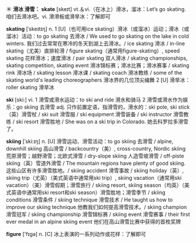 ☀ <span class="category">**滑冰 滑雪：**</span>
<span class="vocabulary">**skate**</span> [skeɪt] 
<span class="definition">vt.＆vi.（在冰上）滑冰，溜冰：</span>Let’s go skating. 咱们去滑冰吧。<span class="definition">vi. 滑滑板或滑旱冰：</span>了解即可
           
<span class="vocabulary">**skating**</span> [ˈskeɪtɪŋ]
<span class="definition">n. 1 [U]（也可用ice skating）滑冰（或溜冰）运动；滑冰（或溜冰）活动：</span>to go skating 去滑冰 / We used to go skating on the lake in cold winters. 我们过去常常在寒冷的冬天到湖上去滑冰。/ ice skating 滑冰 / in-line skating（尤美）直排轮滑 / figure skating（通常用figure-skating）, speed skating 花样滑冰；速度滑冰 / pair skating 双人滑冰 / skating championships, skating competition, skating event 滑冰锦标赛；滑冰比赛；滑冰赛事 / skating rink 滑冰场 / skating lesson 滑冰课 / skating coach 滑冰教练 / some of the skating world's leading choreographers 滑冰界的几位顶尖编舞 <span class="definition">2 [U] 滑旱冰：</span>roller skating 滑旱冰

<span class="vocabulary">**ski**</span> [ski:] 
<span class="definition">vi. 1 滑雪或滑水运动：</span>to ski and ride 滑水和骑马 <span class="definition">2 滑雪或滑水作为娱乐：</span>go skiing 去滑雪 <span class="definition">adj. 只作前置定语，指滑雪的，滑水的：</span>ski pole, ski stick（英）滑雪杖 / ski suit 滑雪服 / ski equipment 滑雪装备 / ski instructor 滑雪教练 / ski resort 滑雪胜地 / She was on a ski trip in Colorado. 她去科罗拉多滑雪了。
           
<span class="vocabulary">**skiing**</span> [ˈski:ɪŋ]
<span class="definition">n. [U] 滑雪运动、滑雪活动：</span>to go skiing 去滑雪 / alpine, downhill skiing 高山滑雪 / backcountry（美）, cross-country, Nordic skiing 荒原滑雪；越野滑雪；北欧式滑雪 / dry-slope skiing 人造雪坡滑雪 / off-piste skiing（英）雪道外滑雪 / The mountain regions have plenty of good skiing. 这些山区有许多滑雪胜地。/ skiing accident 滑雪事故 / skiing holiday（英）, skiing trip（尤英）（美式英语中通常用ski trip）, skiing vacation（通常用ski vacation）（美）滑雪假期；滑雪旅行 / skiing resort, skiing season（均英）（美式英语中通常用ski resort和ski season）滑雪胜地；滑雪季节 / skiing conditions 滑雪条件 / skiing technique 滑雪技术 / He taught us how to improve our skiing technique.他教我们如何提高滑雪技术。/ skiing champion 滑雪冠军 / skiing championship 滑雪锦标赛 / skiing event 滑雪赛事 / their first ever medal in an alpine skiing event 他们在高山滑雪比赛中获得的首枚奖牌

<span class="vocabulary">**figure**</span> ['fɪɡə] 
<span class="definition">n. [C] 冰上表演的一系列动作或花样：</span>了解即可


